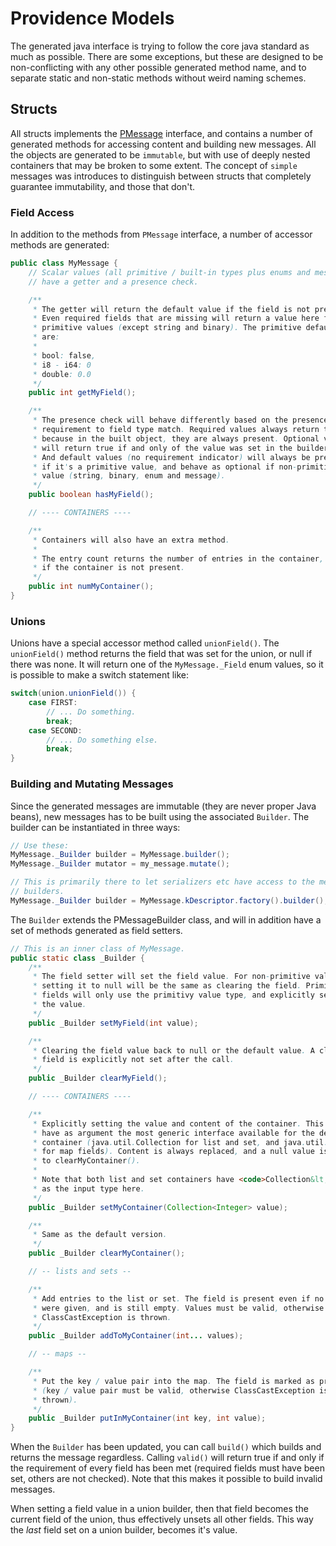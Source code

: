 Providence Models
=================

The generated java interface is trying to follow the core java standard as
much as possible. There are some exceptions, but these are designed to be
non-conflicting with any other possible generated method name, and to
separate static and non-static methods without weird naming schemes.

## Structs

All structs implements the [PMessage](pmessage) interface,
and contains a number of generated methods for accessing content and building
new messages. All the objects are generated to be `immutable`, but with use
of deeply nested containers that may be broken to some extent. The concept
of `simple` messages was introduces to distinguish between structs that
completely guarantee immutability, and those that don't.

### Field Access

In addition to the methods from `PMessage` interface, a number of accessor
methods are generated:

```java
public class MyMessage {
    // Scalar values (all primitive / built-in types plus enums and messages)
    // have a getter and a presence check.

    /**
     * The getter will return the default value if the field is not present.
     * Even required fields that are missing will return a value here for
     * primitive values (except string and binary). The primitive defaults
     * are:
     *
     * bool: false,
     * i8 - i64: 0
     * double: 0.0
     */
    public int getMyField();

    /**
     * The presence check will behave differently based on the presence
     * requirement to field type match. Required values always return true,
     * because in the built object, they are always present. Optional values
     * will return true if and only of the value was set in the builder.
     * And default values (no requirement indicator) will always be present
     * if it's a primitive value, and behave as optional if non-primitive
     * value (string, binary, enum and message).
     */
    public boolean hasMyField();

    // ---- CONTAINERS ----

    /**
     * Containers will also have an extra method.
     *
     * The entry count returns the number of entries in the container, or 0
     * if the container is not present.
     */
    public int numMyContainer();
}
```

### Unions

Unions have a special accessor method called `unionField()`. The `unionField()`
method returns the field that was set for the union, or null if there was none.
It will return one of the `MyMessage._Field` enum values, so it is possible to
make a switch statement like:

```java
switch(union.unionField()) {
    case FIRST:
        // ... Do something.
        break;
    case SECOND:
        // ... Do something else.
        break;
}
```

### Building and Mutating Messages

Since the generated messages are immutable (they are never proper Java beans),
new messages has to be built using the associated `Builder`. The builder can
be instantiated in three ways:

```java
// Use these:
MyMessage._Builder builder = MyMessage.builder();
MyMessage._Builder mutator = my_message.mutate();

// This is primarily there to let serializers etc have access to the message
// builders.
MyMessage._Builder builder = MyMessage.kDescriptor.factory().builder();
```

The `Builder` extends the PMessageBuilder class, and will in addition have a
set of methods generated as field setters.

```java
// This is an inner class of MyMessage.
public static class _Builder {
    /**
     * The field setter will set the field value. For non-primitive values,
     * setting it to null will be the same as clearing the field. Primitive
     * fields will only use the primitivy value type, and explicitly set
     * the value.
     */
    public _Builder setMyField(int value);

    /**
     * Clearing the field value back to null or the default value. A cleared
     * field is explicitly not set after the call.
     */
    public _Builder clearMyField();

    // ---- CONTAINERS ----

    /**
     * Explicitly setting the value and content of the container. This will
     * have as argument the most generic interface available for the desired
     * container (java.util.Collection for list and set, and java.util.Map
     * for map fields). Content is always replaced, and a null value is equal
     * to clearMyContainer().
     *
     * Note that both list and set containers have <code>Collection&lt;T&gt;</code>
     * as the input type here.
     */
    public _Builder setMyContainer(Collection<Integer> value);

    /**
     * Same as the default version.
     */
    public _Builder clearMyContainer();

    // -- lists and sets --

    /**
     * Add entries to the list or set. The field is present even if no values
     * were given, and is still empty. Values must be valid, otherwise
     * ClassCastException is thrown.
     */
    public _Builder addToMyContainer(int... values);

    // -- maps --

    /**
     * Put the key / value pair into the map. The field is marked as present
     * (key / value pair must be valid, otherwise ClassCastException is
     * thrown).
     */
    public _Builder putInMyContainer(int key, int value);
}
```

When the `Builder` has been updated, you can call `build()` which builds and
returns the message regardless. Calling `valid()` will return true if and
only if the requirement of every field has been met (required fields must have
been set, others are not checked). Note that this makes it possible to build
invalid messages.

When setting a field value in a union builder, then that field becomes the
current field of the union, thus effectively unsets all other fields. This way
the *last* field set on a union builder, becomes it's value.
